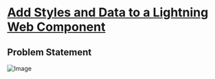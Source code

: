 # [Add Styles and Data to a Lightning Web Component](https://trailhead.salesforce.com/content/learn/modules/lightning-web-components-basics/add-styles-and-data-to-a-lightning-web-component)


## Problem Statement


![Image](https://github.com/DeependraParichha1004/Trailhead-Solutions/blob/main/Img/lightning_web_components_5.PNG)

